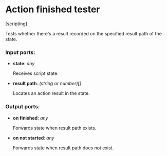# Action finished tester

[scripting]

Tests whether there's a result recorded on the specified result path of the state.

### Input ports:

* __state__: _any_

    Receives script state.



* __result path__: _(string or number)[]_

    Locates an action result in the state.



### Output ports:

* __on finished__: _any_

    Forwards state when result path exists.



* __on not started__: _any_

    Forwards state when result path does not exist.



